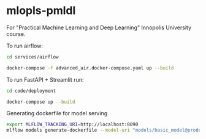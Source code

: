 # mlopls-pmldl

For "Practical Machine Learning and Deep Learning" Innopolis University course.

To run airflow:

```bash
cd services/airflow

docker-compose -f advanced_air.docker-compose.yaml up --build
```

To run FastAPI + Streamlit run:

```bash
cd code/deployment

docker-compose up --build
```

Generating dockerfile for model serving

```bash
export MLFLOW_TRACKING_URI=http://localhost:8090
mlflow models generate-dockerfile --model-uri "models/basic_model@production" --env-manager virtualenv -d mlflow_api --install-mlflow
```
